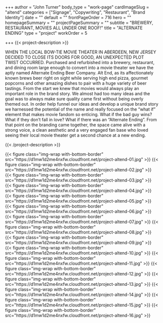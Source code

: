 +++
author = "John Turner"
body_type = "work-page"
cardImageSlug = "altend"
categories = ["Signage", "Copywriting", "Restaurant", "Brand Identity"]
date = ""
default = ""
frontPageOrder = 716
hero = ""
homepageSummary = ""
projectPageSummary = ""
subtitle = "BREWERY, RESTAURANT, MOVIES ALL UNDER ONE ROOF!"
title = "ALTERNATE ENDING"
type = "project"
workOrder = 5

+++
{{< project-description >}}
<p>WHEN THE LOCAL BOW-TIE MOVIE THEATER IN ABERDEEN, NEW JERSEY DECIDED TO CLOSE ITS DOORS FOR GOOD, AN UNEXPECTED PLOT TWIST OCCURRED. Purchased and refurbished into a brewery, restaurant, and dining room large enough to convert into a movie theater we have the aptly named Alternate Ending Beer Company. Alt End, as its affectionately known brews beer right on sight while serving high end pizza, gourmet popcorns and other amazing dishes to pair with a huge variety of beer tastings. From the start we knew that movies would always play an important role in the brand story. We almost had too many ideas and the goal was to always make sure quality came first without being overly themed out. In order help funnel our ideas and develop a unique brand story we harnessed the potential of the name and really focused on the “what if” element that makes movie fandom so enticing. What if the bad guy wins? What if they don’t fall in love? What if there was an “Alternate Ending”. From that point on the branding came together, the space came alive with a strong voice, a clean aesthetic and a very engaged fan base who loved seeing their local movie theater get a second chance at a new ending.</a></p>

{{< /project-description >}}

<div class="project-item">
{{< figure class="img-wrap with-bottom-border" src="https://d1mw1d2me4nxfw.cloudfront.net/project-altend-01.jpg" >}}
{{< figure class="img-wrap with-bottom-border" src="https://d1mw1d2me4nxfw.cloudfront.net/project-altend-02.jpg" >}}
{{< figure class="img-wrap with-bottom-border" src="https://d1mw1d2me4nxfw.cloudfront.net/project-altend-03.jpg" >}}
{{< figure class="img-wrap with-bottom-border" src="https://d1mw1d2me4nxfw.cloudfront.net/project-altend-04.jpg" >}}
{{< figure class="img-wrap with-bottom-border" src="https://d1mw1d2me4nxfw.cloudfront.net/project-altend-05.jpg" >}}
{{< figure class="img-wrap with-bottom-border" src="https://d1mw1d2me4nxfw.cloudfront.net/project-altend-06.jpg" >}}
{{< figure class="img-wrap with-bottom-border" src="https://d1mw1d2me4nxfw.cloudfront.net/project-altend-07.jpg" >}}
{{< figure class="img-wrap with-bottom-border" src="https://d1mw1d2me4nxfw.cloudfront.net/project-altend-08.jpg" >}}
{{< figure class="img-wrap with-bottom-border" src="https://d1mw1d2me4nxfw.cloudfront.net/project-altend-09.jpg" >}}
{{< figure class="img-wrap with-bottom-border" src="https://d1mw1d2me4nxfw.cloudfront.net/project-altend-10.jpg" >}}
{{< figure class="img-wrap with-bottom-border" src="https://d1mw1d2me4nxfw.cloudfront.net/project-altend-11.jpg" >}}
{{< figure class="img-wrap with-bottom-border" src="https://d1mw1d2me4nxfw.cloudfront.net/project-altend-12.jpg" >}}
{{< figure class="img-wrap with-bottom-border" src="https://d1mw1d2me4nxfw.cloudfront.net/project-altend-13.jpg" >}}
{{< figure class="img-wrap with-bottom-border" src="https://d1mw1d2me4nxfw.cloudfront.net/project-altend-14.jpg" >}}
{{< figure class="img-wrap with-bottom-border" src="https://d1mw1d2me4nxfw.cloudfront.net/project-altend-15.jpg" >}}
{{< figure class="img-wrap with-bottom-border" src="https://d1mw1d2me4nxfw.cloudfront.net/project-altend-16.jpg" >}}

</div>